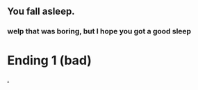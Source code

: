 ## You fall asleep.
### welp that was boring, but I hope you got a good sleep
# Ending 1 (bad)

[.](https://github.com/billyl1116/cyoa/assets/146866846/ff4a2739-648b-4c85-a397-6cd03bf8eef1)
